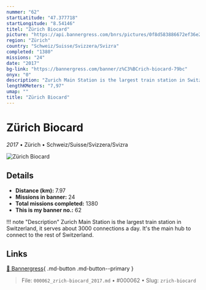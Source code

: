 ```yaml
---
nummer: "62"
startLatitude: "47.377718"
startLongitude: "8.54146"
titel: "Zürich Biocard"
picture: "https://api.bannergress.com/bnrs/pictures/0f8d583886672ef36e28dd0a88fda13f"
region: "Zürich"
country: "Schweiz/Suisse/Svizzera/Svizra"
completed: "1380"
missions: "24"
date: "2017"
bg-link: "https://bannergress.com/banner/z%C3%BCrich-biocard-79bc"
onyx: "0"
description: "Zurich Main Station is the largest train station in Switzerland, it serves about 3000 connections a day. It's the main hub to connect to the rest of Switzerland."
lengthKMeters: "7,97"
umap: ""
title: "Zürich Biocard"
---
```

# Zürich Biocard

*2017* • Zürich • Schweiz/Suisse/Svizzera/Svizra

![Zürich Biocard](https://api.bannergress.com/bnrs/pictures/0f8d583886672ef36e28dd0a88fda13f)

## Details
- **Distance (km):** 7.97
- **Missions in banner:** 24
- **Total missions completed:** 1380
- **This is my banner no.:** 62


!!! note "Description"
    Zurich Main Station is the largest train station in Switzerland, it serves about 3000 connections a day. It's the main hub to connect to the rest of Switzerland.



## Links
[🔗 Bannergress](https://bannergress.com/banner/z%C3%BCrich-biocard-79bc){ .md-button .md-button--primary }



> File: `000062_zrich-biocard_2017.md` • #000062 • Slug: `zrich-biocard`
